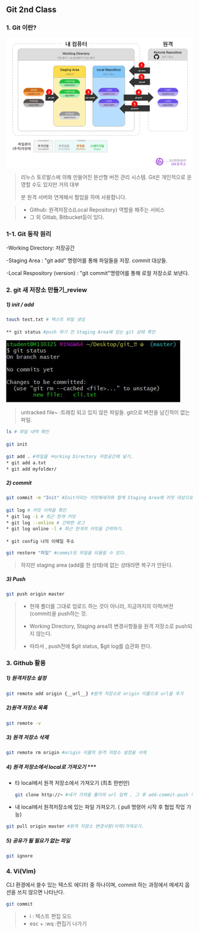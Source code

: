 

## Git 2nd Class 

### 1. Git 이란?

![git 구조](images/git.png)

>  리누스 토르발스에 의해 만들어진 분산형 버전 관리 시스템.  Git은 개인적으로 운영할 수도 있지만 거의 대부
>
> 분 원격 서버와 연계해서 협업을 하며 사용합니다.

> * Github:  원격저장소(Local Repository) 역할을 해주는 서비스 
> * 그 외 Gitlab, Bitbucket등이 있다.

### 1-1. Git 동작 원리

-Working Directory: 저장공간

-Staging Area : "git add" 명령어를 통해 파일들을 저장. commit 대상들. 

 -Local Respository (version) : "git commit"명령어를 통해 로컬 저장소로 보낸다.



### 2. git 새 저장소 만들기_review 

##### 1) init / add

```bash
touch test.txt # 텍스트 파일 생성 

** git status #push 하기 전 Staging Area에 있는 git 상태 확인

```

![200410_1](images/200410_1.JPG)

> untracked file~ :트래킹 되고 있지 않은 파일들. git으로 버전을 남긴적이 없는 파일.

```bash
ls # 파일 내역 확인

git init 

git add . #파일을 ㅉorking Directory 저장공간에 넣기.
* git add a.txt 
* git add myfolder/ 
```



##### 2) commit 

``` bash
git commit -m "Init" #Init이라는 커밋메세지와 함께 Staging Area에 커밋 대상으로 옮김.

git log # 커밋 이력을 확인
* git log -1 # 최근 한개 커밋
* git log --online # 간략한 로그
* git log online -l # 최근 한개의 커밋을 간략하기.

* git config 나의 이메일 주소


```

```bash
git restore "파일" #commit된 파일을 되돌릴 수 있다. 
```

>  하지만 staging area (add를 한 상태)에 없는 상태라면 복구가 안된다.



##### 3) Push

``` bash
git push origin master
```

> * 현재 폴더를 그대로 업로드 하는 것이 아니라, 지금까지의 이력/버전(commit)을 push하는 것.
>
> * Working Directory, Staging area의 변경사항들을 원격 저장소로 push되지 않는다.
> * 따라서 ,  push전에  $git status, $git log를 습관화 한다.



### 3. Github 활용

##### 1) 원격저장소 설정

```bash
git remote add origin {__url__} #원격 저장소로 origin 이름으로 url을 추가
```

##### 2)원격 저장소 목록

``` bash
git remote -v
```

##### 3) 원격 저장소 삭제

``` bash
git remote rm origin #origin 이름의 원격 저장소 설정을 삭제
```

##### 4) 원격 저장소에서 local로 가져오기  ***

* 타 local에서 원격 저장소에서 가져오기 (최초 한번만)

  ```bash
  git clone http://~ #내가 가져올 폴더의 url 입력 , 그 후 add-commit-push 작업 가능 
  ```

* 내 local에서 원격저장소에 있는 파일 가져오기. ( pull 명령어 시작 후 협업 작업 가능)

``` bash
git pull origin master #원격 저장소 변경사항(이력)가져오기. 
```

##### 5) 공유가 될 필요가 없는 파일

``` bash
git ignore
```



### 4. Vi(Vim)

CLI 환경에서 쓸수 있는 텍스트 에디터 중 하나이며,  commit 하는 과정에서 메세지 옵션을 쓰지 않으면 나타난다.

``` bash
git commit
```

> * i   : 텍스트 편집 모드
> * esc + :wq  :편집기 나가기